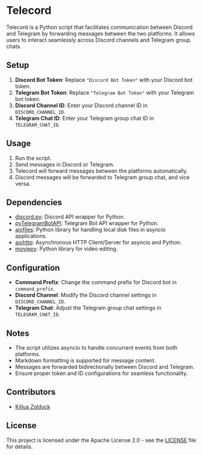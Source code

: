 # Telecord

Telecord is a Python script that facilitates communication between Discord and Telegram by forwarding messages between the two platforms. It allows users to interact seamlessly across Discord channels and Telegram group chats.

## Setup

1. **Discord Bot Token**: Replace `"Discord Bot Token"` with your Discord bot token.
2. **Telegram Bot Token**: Replace `"Telegram Bot Token"` with your Telegram bot token.
3. **Discord Channel ID**: Enter your Discord channel ID in `DISCORD_CHANNEL_ID`.
4. **Telegram Chat ID**: Enter your Telegram group chat ID in `TELEGRAM_CHAT_ID`.

## Usage

1. Run the script.
2. Send messages in Discord or Telegram.
3. Telecord will forward messages between the platforms automatically.
4. Discord messages will be forwarded to Telegram group chat, and vice versa.

## Dependencies

- [discord.py](https://pypi.org/project/discord.py/): Discord API wrapper for Python.
- [pyTelegramBotAPI](https://pypi.org/project/pyTelegramBotAPI/): Telegram Bot API wrapper for Python.
- [aiofiles](https://pypi.org/project/aiofiles/): Python library for handling local disk files in asyncio applications.
- [aiohttp](https://pypi.org/project/aiohttp/): Asynchronous HTTP Client/Server for asyncio and Python.
- [moviepy](https://pypi.org/project/moviepy/): Python library for video editing.

## Configuration

- **Command Prefix**: Change the command prefix for Discord bot in `command_prefix`.
- **Discord Channel**: Modify the Discord channel settings in `DISCORD_CHANNEL_ID`.
- **Telegram Chat**: Adjust the Telegram group chat settings in `TELEGRAM_CHAT_ID`.

## Notes

- The script utilizes asyncio to handle concurrent events from both platforms.
- Markdown formatting is supported for message content.
- Messages are forwarded bidirectionally between Discord and Telegram.
- Ensure proper token and ID configurations for seamless functionality.

## Contributors

- [Killua Zoldyck](https://github.com/killuazoldyckreal)

## License

This project is licensed under the Apache License 2.0 - see the [LICENSE](LICENSE) file for details.
